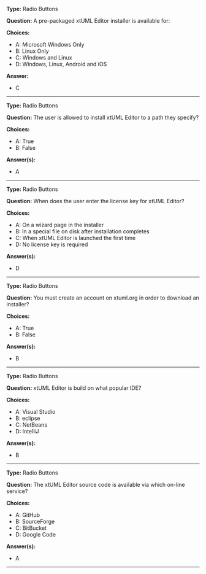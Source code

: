 __Type:__ Radio Buttons

__Question:__ A pre-packaged xtUML Editor installer is available for:

__Choices:__
  - A: Microsoft Windows Only
  - B: Linux Only
  - C: Windows and Linux
  - D: Windows, Linux, Android and iOS
  
__Answer:__
  - C
  
----

__Type:__ Radio Buttons 

__Question:__ The user is allowed to install xtUML Editor to a path they specify?

__Choices:__
  - A: True
  - B: False
  
__Answer(s):__
  - A

----

__Type:__  Radio Buttons

__Question:__ When does the user enter the license key for xtUML Editor?

__Choices:__
  - A:  On a wizard page in the installer
  - B:  In a special file on disk after installation completes
  - C:  When xtUML Editor is launched the first time
  - D:  No license key is required
  
__Answer(s):__
  - D
  
----

__Type:__ Radio Buttons

__Question:__ You must create an account on xtuml.org in order to download an installer?

__Choices:__ 
  - A: True
  - B: False
  
__Answer(s):__
  - B

----

__Type:__  Radio Buttons

__Question:__ xtUML Editor is build on what popular IDE?

__Choices:__
  - A:  Visual Studio
  - B:  eclipse
  - C:  NetBeans
  - D:  IntelliJ
  
__Answer(s):__
  - B
  
----

__Type:__  Radio Buttons

__Question:__ The xtUML Editor source code is available via which on-line service?

__Choices:__
  - A:  GitHub
  - B:  SourceForge
  - C:  BitBucket
  - D:  Google Code
  
__Answer(s):__
  - A
  
----
